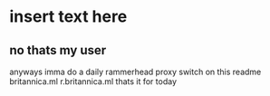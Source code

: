 # insert text here
## no thats my user 
anyways imma do a daily rammerhead proxy switch on this readme
britannica.ml
r.britannica.ml
thats it for today
